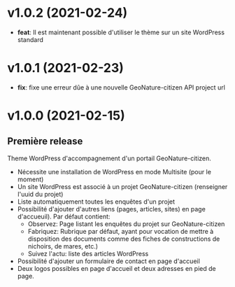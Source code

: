 # v1.0.2 (2021-02-24)

* **feat**: Il est maintenant possible d'utiliser le thème sur un site WordPress standard 

# v1.0.1 (2021-02-23)

* **fix**: fixe une erreur dûe à une nouvelle GeoNature-citizen API project url

# v1.0.0 (2021-02-15)

## Première release

Theme WordPress d'accompagnement d'un portail GeoNature-citizen.

* Nécessite une installation de WordPress en mode Multisite (pour le moment)
* Un site WordPress est associé à un projet GeoNature-citizen (renseigner l'uuid du projet)
* Liste automatiquement toutes les enquêtes d'un projet
* Possibilité d'ajouter d'autres liens (pages, articles, sites) en page d'accueuil). Par défaut contient:
  * Observez: Page listant les enquêtes du projet sur GeoNature-citizen
  * Fabriquez: Rubrique par défaut, ayant pour vocation de mettre à disposition des documents comme des fiches de constructions de nichoirs, de mares, etc.)
  * Suivez l'actu: liste des articles WordPress
* Possibilité d'ajouter un formulaire de contact en page d'accueil
* Deux logos possibles en page d'accueil et deux adresses en pied de page.


